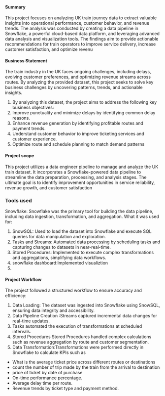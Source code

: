 #### Summary 
  This project focuses on analyzing UK train journey data to extract valuable insights into operational performance, customer behavior, and revenue trends. The analysis was conducted by creating a data pipeline in Snowflake, a powerful cloud-based data platform, and leveraging advanced data analysis and visualization tools. The findings aim to provide actionable recommendations for train operators to improve service delivery, increase customer satisfaction, and optimize revenu

####  Business Statement

The train industry in the UK faces ongoing challenges, including delays, evolving customer preferences, and optimizing revenue streams across routes. By analyzing the provided dataset, this project seeks to solve key business challenges by uncovering patterns, trends, and actionable insights.

1. By analyzing this dataset, the project aims to address the following key business objectives:
2. Improve punctuality and minimize delays by identifying common delay reasons.
3. Enhance revenue generation by identifying profitable routes and payment trends.
4. Understand customer behavior to improve ticketing services and customer experience.
5. Optimize route and schedule planning to match demand patterns

#### Project scope
This project utilizes a data engineer pipeline to manage and analyze the UK train dataset. It incorporates a Snowflake-powered data pipeline to streamline the data preparation, processing, and analysis stages. The ultimate goal is to identify improvement opportunities in service reliability, revenue growth, and customer satisfaction

### Tools used
Snowflake:
Snowflake was the primary tool for building the data  pipeline, including data ingestion, transformation, and aggregation.
What it was used for:
1. SnowSQL: Used to load the dataset into Snowflake and execute SQL queries for data manipulation and exploration.
2. Tasks and Streams: Automated data processing by scheduling tasks and capturing changes to datasets in near-real-time.
3. Stored Procedures: Implemented to execute complex transformations and aggregations, simplifying data workflows.
4. snowflake dashboard:Implemented  visualiztion
5. 
#### Project Workflow
The project followed a structured workflow to ensure accuracy and efficiency:

1.  Data Loading: The dataset was ingested into Snowflake using SnowSQL, ensuring data integrity and accessibility.
2.  Data Pipeline Creation :Streams captured incremental data changes for real-time updates.
3.  Tasks automated the execution of transformations at scheduled intervals.
4. Stored Procedures  Stored Procedures handled complex calculations such as revenue aggregation by route and customer segmentation.
5.  Data Transformation:Transformations were performed directly in Snowflake to calculate KPIs such as
   * What is the average ticket price across different routes or destinations
   * count the number of trip made by the train from the arrival to destination
   * price of ticket by date of purchase
   * On-time performance percentage.
   * Average delay time per route.
   * Revenue trends by ticket type and payment method.


